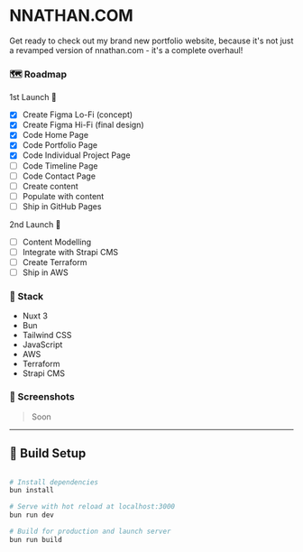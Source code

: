 # NNATHAN.COM

Get ready to check out my brand new portfolio website, because it's not just a revamped version of nnathan.com - it's a complete overhaul!

### 🗺️ Roadmap

1st Launch 🚀
- [x] Create Figma Lo-Fi (concept)
- [x] Create Figma Hi-Fi (final design)
- [x] Code Home Page
- [x] Code Portfolio Page
- [x] Code Individual Project Page
- [ ] Code Timeline Page
- [ ] Code Contact Page
- [ ] Create content
- [ ] Populate with content
- [ ] Ship in GitHub Pages

2nd Launch 🚀
- [ ] Content Modelling
- [ ] Integrate with Strapi CMS
- [ ] Create Terraform
- [ ] Ship in AWS

### 🧰 Stack

- Nuxt 3
- Bun
- Tailwind CSS
- JavaScript
- AWS
- Terraform
- Strapi CMS

### 📸 Screenshots

> Soon

---

## 🔧 Build Setup

```bash

# Install dependencies
bun install

# Serve with hot reload at localhost:3000
bun run dev

# Build for production and launch server
bun run build
```